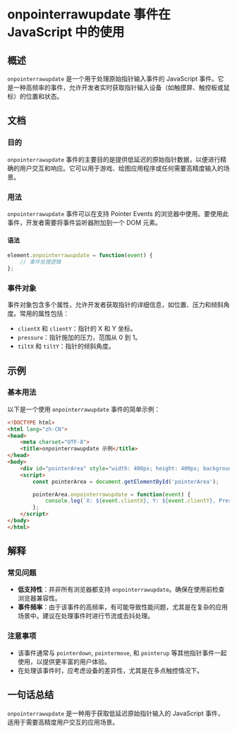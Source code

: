 <!--
Meta Description: # onpointerrawupdate 事件在 JavaScript 中的使用 ## 概述 `onpointerrawupdate` 是一个用于处理原始指针输入事件的 JavaScript 事件。它是一种高频率的事件，允许开发者实时获取指针输入设备（如触摸屏、触控板或鼠标）的位置和状态。 ## 文...
Meta Keywords: onpointerrawupdate, event, javascript, html, pointerarea
-->

# onpointerrawupdate 事件在 JavaScript 中的使用

## 概述
`onpointerrawupdate` 是一个用于处理原始指针输入事件的 JavaScript 事件。它是一种高频率的事件，允许开发者实时获取指针输入设备（如触摸屏、触控板或鼠标）的位置和状态。

## 文档
### 目的
`onpointerrawupdate` 事件的主要目的是提供低延迟的原始指针数据，以便进行精确的用户交互和响应。它可以用于游戏、绘图应用程序或任何需要高精度输入的场景。

### 用法
`onpointerrawupdate` 事件可以在支持 Pointer Events 的浏览器中使用。要使用此事件，开发者需要将事件监听器附加到一个 DOM 元素。

#### 语法
```javascript
element.onpointerrawupdate = function(event) {
    // 事件处理逻辑
};
```

### 事件对象
事件对象包含多个属性，允许开发者获取指针的详细信息，如位置、压力和倾斜角度。常用的属性包括：
- `clientX` 和 `clientY`：指针的 X 和 Y 坐标。
- `pressure`：指针施加的压力，范围从 0 到 1。
- `tiltX` 和 `tiltY`：指针的倾斜角度。

## 示例
### 基本用法
以下是一个使用 `onpointerrawupdate` 事件的简单示例：

```html
<!DOCTYPE html>
<html lang="zh-CN">
<head>
    <meta charset="UTF-8">
    <title>onpointerrawupdate 示例</title>
</head>
<body>
    <div id="pointerArea" style="width: 400px; height: 400px; background-color: lightgray;"></div>
    <script>
        const pointerArea = document.getElementById('pointerArea');

        pointerArea.onpointerrawupdate = function(event) {
            console.log(`X: ${event.clientX}, Y: ${event.clientY}, Pressure: ${event.pressure}`);
        };
    </script>
</body>
</html>
```

## 解释
### 常见问题
- **低支持性**：并非所有浏览器都支持 `onpointerrawupdate`。确保在使用前检查浏览器兼容性。
- **事件频率**：由于该事件的高频率，有可能导致性能问题，尤其是在复杂的应用场景中。建议在处理事件时进行节流或去抖处理。

### 注意事项
- 该事件通常与 `pointerdown`, `pointermove`, 和 `pointerup` 等其他指针事件一起使用，以提供更丰富的用户体验。
- 在处理该事件时，应考虑设备的差异性，尤其是在多点触控情况下。

## 一句话总结
`onpointerrawupdate` 是一种用于获取低延迟原始指针输入的 JavaScript 事件，适用于需要高精度用户交互的应用场景。